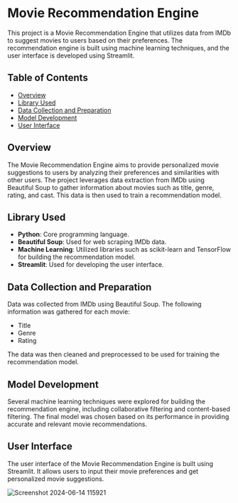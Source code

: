 
# Movie Recommendation Engine

This project is a Movie Recommendation Engine that utilizes data from IMDb to suggest movies to users based on their preferences. The recommendation engine is built using machine learning techniques, and the user interface is developed using Streamlit.

## Table of Contents

- [Overview](#overview)
- [Library Used](#library-used)
- [Data Collection and Preparation](#data-collection-and-preparation)
- [Model Development](#model-development)
- [User Interface](#user-interface)

## Overview

The Movie Recommendation Engine aims to provide personalized movie suggestions to users by analyzing their preferences and similarities with other users. The project leverages data extraction from IMDb using Beautiful Soup to gather information about movies such as title, genre, rating, and cast. This data is then used to train a recommendation model.

## Library Used

- **Python**: Core programming language.
- **Beautiful Soup**: Used for web scraping IMDb data.
- **Machine Learning**: Utilized libraries such as scikit-learn and TensorFlow for building the recommendation model.
- **Streamlit**: Used for developing the user interface.

## Data Collection and Preparation

Data was collected from IMDb using Beautiful Soup. The following information was gathered for each movie:
- Title
- Genre
- Rating

The data was then cleaned and preprocessed to be used for training the recommendation model.

## Model Development

Several machine learning techniques were explored for building the recommendation engine, including collaborative filtering and content-based filtering. The final model was chosen based on its performance in providing accurate and relevant movie recommendations.

## User Interface

The user interface of the Movie Recommendation Engine is built using Streamlit. It allows users to input their movie preferences and get personalized movie suggestions.


![Screenshot 2024-06-14 115921](https://github.com/Yogesh-ProITBridge/ML-Project/assets/151123394/181e5e56-1e6e-486d-8aef-16ae746902fe)
